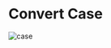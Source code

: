 # Convert Case

![case](https://raw.githubusercontent.com/victorze/case-converter/master/case.png)

